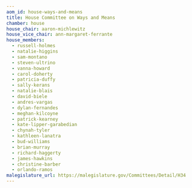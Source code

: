 ```yaml
---
aom_id: house-ways-and-means
title: House Committee on Ways and Means
chamber: house
house_chair: aaron-michlewitz
house_vice_chair: ann-margaret-ferrante
house_members:
  - russell-holmes
  - natalie-higgins
  - sam-montano
  - steven-ultrino
  - vanna-howard
  - carol-doherty
  - patricia-duffy
  - sally-kerans
  - natalie-blais
  - david-biele
  - andres-vargas
  - dylan-fernandes
  - meghan-kilcoyne
  - patrick-kearney
  - kate-lipper-garabedian
  - chynah-tyler
  - kathleen-lanatra
  - bud-williams
  - brian-murray
  - richard-haggerty
  - james-hawkins
  - christine-barber
  - orlando-ramos
malegislature_url: https://malegislature.gov/Committees/Detail/H34
---
```

